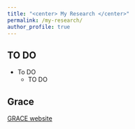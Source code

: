 ```yaml
---
title: "<center> My Research </center>"
permalink: /my-research/
author_profile: true
---
```


TO DO 
------
* To DO
    * TO DO 
    

Grace
------
[GRACE website](https://grace.wp.imt.fr/)


